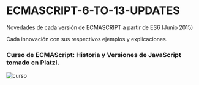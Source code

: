 # ECMASCRIPT-6-TO-13-UPDATES
Novedades de cada versión de ECMASCRIPT a partir de ES6 (Junio 2015)

Cada innovación con sus respectivos ejemplos y explicaciones.

### Curso de ECMAScript: Historia y Versiones de JavaScript tomado en Platzi.

![curso](https://user-images.githubusercontent.com/68082868/233139985-ba7bae65-99ee-46df-ad48-43e9e5266c75.PNG)
